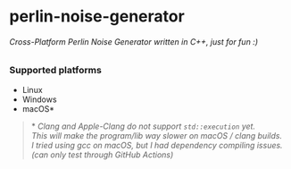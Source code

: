 # perlin-noise-generator
###### Cross-Platform Perlin Noise Generator written in C++, just for fun :)

### Supported platforms
* Linux
* Windows
* macOS\*

> \* *Clang and Apple-Clang do not support `std::execution` yet.  
> This will make the program/lib way slower on macOS / clang builds.  
> I tried using gcc on macOS, but I had dependency compiling issues. (can only test through GitHub Actions)*

